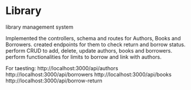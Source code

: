 # Library
library management system


Implemented the controllers, schema and routes for Authors, Books and Borrowers. 
created endpoints for them to check return and borrow status. 
perform CRUD to add, delete, update authors, books and borrowers.
perform functionalities for limits to borrow and link with authors.

For taesting:
http://localhost:3000/api/authors
http://localhost:3000/api/borrowers
http://localhost:3000/api/books
http://localhost:3000/api/borrow-return